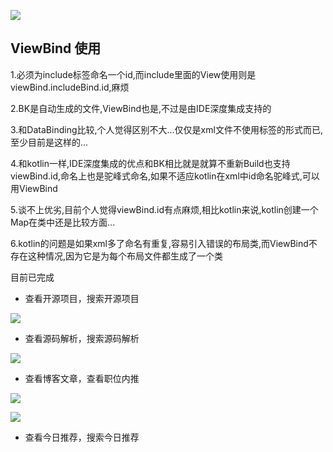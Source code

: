![](https://github.com/7449/codeKK-Android/blob/master/screenshots/codekk_image.gif)

## ViewBind 使用

1.必须为include标签命名一个id,而include里面的View使用则是viewBind.includeBind.id,麻烦

2.BK是自动生成的文件,ViewBind也是,不过是由IDE深度集成支持的

3.和DataBinding比较,个人觉得区别不大...仅仅是xml文件不使用标签的形式而已,至少目前是这样的...

4.和kotlin一样,IDE深度集成的优点和BK相比就是就算不重新Build也支持viewBind.id,命名上也是驼峰式命名,如果不适应kotlin在xml中id命名驼峰式,可以用ViewBind

5.谈不上优劣,目前个人觉得viewBind.id有点麻烦,相比kotlin来说,kotlin创建一个Map在类中还是比较方面...

6.kotlin的问题是如果xml多了命名有重复,容易引入错误的布局类,而ViewBind不存在这种情况,因为它是为每个布局文件都生成了一个类

目前已完成

* 查看开源项目，搜索开源项目

![](https://github.com/7449/codeKK-Android/blob/master/screenshots/op_image.gif)


* 查看源码解析，搜索源码解析

![](https://github.com/7449/codeKK-Android/blob/master/screenshots/opa_image.gif)

* 查看博客文章，查看职位内推

![](https://github.com/7449/codeKK-Android/blob/master/screenshots/blog_image.gif)

![](https://github.com/7449/codeKK-Android/blob/master/screenshots/job_image.gif)

* 查看今日推荐，搜索今日推荐
